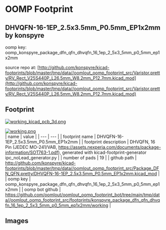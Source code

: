 # OOMP Footprint  
## DHVQFN-16-1EP_2.5x3.5mm_P0.5mm_EP1x2mm  by konspyre  
  
oomp key: oomp_konspyre_package_dfn_qfn_dhvqfn_16_1ep_2_5x3_5mm_p0_5mm_ep1x2mm  
  
source repo at: [http://github.com/konspyre/kicad-footprints/blob/master/tmp/data//oomlout_oomp_footprint_src/Varistor.pretty/RV_Rect_V25S440P_L26.5mm_W8.2mm_P12.7mm.kicad_mod](http://github.com/konspyre/kicad-footprints/blob/master/tmp/data//oomlout_oomp_footprint_src/Varistor.pretty/RV_Rect_V25S440P_L26.5mm_W8.2mm_P12.7mm.kicad_mod)  
## Footprint  
  
[![working_kicad_pcb_3d.png](working_kicad_pcb_3d_600.png)](working_kicad_pcb_3d.png)  
  
[![working.png](working_600.png)](working.png)  
| name | value | 
| --- | --- | 
| footprint name | DHVQFN-16-1EP_2.5x3.5mm_P0.5mm_EP1x2mm | 
| footprint description | DHVQFN, 16 Pin (JEDEC MO-241/VAB, https://assets.nexperia.com/documents/package-information/SOT763-1.pdf), generated with kicad-footprint-generator ipc_noLead_generator.py | 
| number of pads | 19 | 
| github path | http://github.com/konspyre/kicad-footprints/blob/master/tmp/data//oomlout_oomp_footprint_src/Package_DFN_QFN.pretty/DHVQFN-16-1EP_2.5x3.5mm_P0.5mm_EP1x2mm.kicad_mod | 
| oomp key | oomp_konspyre_package_dfn_qfn_dhvqfn_16_1ep_2_5x3_5mm_p0_5mm_ep1x2mm | 
| oomp bot github | https://github.com/oomlout/oomlout_oomp_footprint_bot/tree/main/tmp/data//oomlout_oomp_footprint_src/footprints/konspyre_package_dfn_qfn_dhvqfn_16_1ep_2_5x3_5mm_p0_5mm_ep1x2mm/working | 
## Images  
